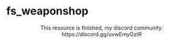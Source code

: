 # fs_weaponshop

<div align="center">
  <span>This resource is finished, my discord community: https://discord.gg/uvwEmyGztR</span>
</div>
